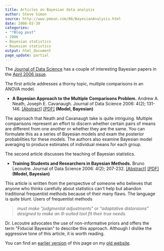 ```yaml
---
title: Articles on Bayesian data analysis
author: Steve Simon
source: http://www.pmean.com/06/BayesianAnalysis.html
date: 2006-03-30
categories:
- "*Blog post"
- 2006
- Bayesian statistics
- Bayesian statistics
output: html_document
page_update: partial
---
```

The [Journal of Data Science](http://www.sinica.edu.tw/~jds/index.html)
has a couple of interesting Bayesian papers in the [April 2006
issue](http://www.sinica.edu.tw/~jds/Content-v-4-2.html).

The first article addresses a thorny topic, multiple comparisons in an
ANOVA model.

-   **A Bayesian Approach to the Multiple Comparisons Problem.**
    Andrew A. Neath, Joseph E. Cavanaugh. Journal of Data Science 2006:
    4(2); 131-146.
    [\[Abstract\]](http://www.sinica.edu.tw/~jds/A266.html)
    [\[PDF\]](http://www.sinica.edu.tw/~jds/JDS-266.pdf) **(Model,
    Bayesian)**

The approach that Neath and Cavanaugh take is quite intriguing. Multiple
comparisons represent an effort to discern whether certain pairs of
means are different from one another or whether they are the same. You
can formulate this as a series of Bayesian models and exam the posterior
probabilities for these models. The authors also examine Bayesian model
averaging to produce estimates of individual means for each group.

The second article discusses the teaching of Bayesian statistics.

-   **Training Students and Researchers in Bayesian Methods.** Bruno
    Lecoutre. Journal of Data Science 2006: 4(2); 207-232.
    [\[Abstract\]](http://www.sinica.edu.tw/~jds/A246.html)
    [\[PDF\]](http://www.sinica.edu.tw/~jds/JDS-246.pdf) **(Model,
    Bayesian)**

This article is written from the perspective of someone who believes
that anyone who thinks carefully about statistics can't help but
abandon traditional frequentist methods because of their many flaws. The
language is quite blunt. Users of frequentist methods

> *must make "judgmental adjustments" or "adaptative distorsions"
> designed to make an ill-suited tool fit their true needs.*

Dr. Lecoutre advocates the use of non-informative priors and offers the
term "Fiducial Bayesian" to describe this approach. Although I dislike
the aggressive tone of this article, it is worth reading.

You can find an [earlier version][sim1] of this page on my [old website][sim2].

[sim1]: http://www.pmean.com/06/BayesianAnalysis.html
[sim2]: http://www.pmean.com